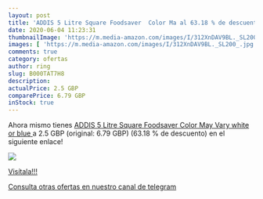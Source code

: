```yaml
---
layout: post
title: 'ADDIS 5 Litre Square Foodsaver  Color Ma al 63.18 % de descuento'
date: 2020-06-04 11:23:31
thumbnailImage: 'https://m.media-amazon.com/images/I/312XnDAV9BL._SL200_.jpg'
images: [ 'https://m.media-amazon.com/images/I/312XnDAV9BL._SL200_.jpg' ]
comments: true
category: ofertas
author: ring
slug: B000TAT7H8
description:
actualPrice: 2.5 GBP
comparePrice: 6.79 GBP
inStock: true
---
```


Ahora mismo tienes [ADDIS 5 Litre Square Foodsaver  Color May Vary  white or blue ](https://www.amazon.com/dp/B000TAT7H8/?tag=redken08-20) a 2.5 GBP (original: 6.79 GBP) (63.18 %  de descuento) en el siguiente enlace!

[![](https://m.media-amazon.com/images/I/312XnDAV9BL._SL200_.jpg)](https://www.amazon.com/dp/B000TAT7H8/?tag=redken08-20)

[Visítala!!!](https://www.amazon.com/dp/B000TAT7H8/?tag=redken08-20)

[Consulta otras ofertas en nuestro canal de telegram](https://t.me/s/ofertas25)
